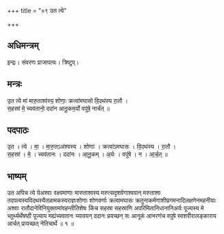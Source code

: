+++
title = "०९ उत त्ये"

+++
## अधिमन्त्रम्
इन्द्रः। संवरणः प्राजापत्यः। त्रिष्टुप्।

## मन्त्रः
उ॒त त्ये मा॑ मारु॒ताश्व॑स्य॒ शोणाः॒ क्रत्वा॑मघासो वि॒दथ॑स्य रा॒तौ ।  
स॒हस्रा॑ मे॒ च्यव॑तानो॒ ददा॑न आनू॒कम॒र्यो वपु॑षे॒ नार्च॑त् ॥

## पदपाठः
उ॒त । त्ये । मा॒ । मा॒रु॒तऽअ॑श्वस्य । शोणाः॑ । क्रत्वा॑ऽमघासः । वि॒दथ॑स्य । रा॒तौ ।  
स॒हस्रा॑ । मे॒ । च्यव॑तानः । ददा॑नः । आ॒नू॒कम् । अ॒र्यः । वपु॑षे । न । आ॒र्च॒त् ॥

## भाष्यम्
उत अपिच त्ये येअश्वाः वक्ष्यमाणाः मारुताश्वस्य मरुत्सदृशवेगाश्ववान् मरुताश्वः तदपत्यस्यविदथस्यैतन्नामकस्यराज्ञःशोणाः शोणवर्णाः क्रत्वामघासः क्रतुनाकर्मणाशीघ्रगमनादिलक्षणेनमहनीयाः अश्वाः रातौदानेविनियुक्तामांवहन्तीतिशेषः किंच सहस्रा सहस्राणि अपरिमितानिधानानिअर्यः पूज्यस्य मे च्तुर्थ्यर्थेषष्ठी पूज्याय मह्यंच्यवतानः च्यावयन् ददानः प्रयच्छन् सः आनूकं आभरणंच वपुषे स्वशरीरालङ्काराय आर्चत् प्रायच्छत् नेतिचार्थे ॥ १ ॥
